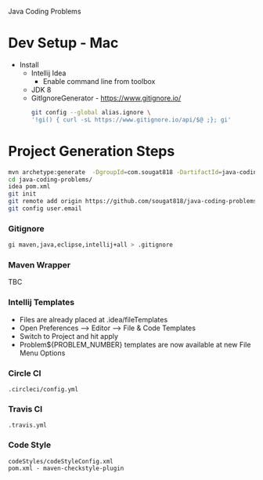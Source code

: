 Java Coding Problems 

# Dev Setup - Mac

* Install
  * Intellij Idea
	  * Enable command line from toolbox
  * JDK 8 
  * GitIgnoreGenerator - https://www.gitignore.io/
    ```sh
    git config --global alias.ignore \
    '!gi() { curl -sL https://www.gitignore.io/api/$@ ;}; gi'
    ```
  

# Project Generation Steps

```sh
mvn archetype:generate  -DgroupId=com.sougat818 -DartifactId=java-coding-problems -DarchetypeArtifactId=maven-archetype-quickstart -DinteractiveMode=false
cd java-coding-problems/
idea pom.xml
git init
git remote add origin https://github.com/sougat818/java-coding-problems.git
git config user.email
```

### Gitignore

```sh
gi maven,java,eclipse,intellij+all > .gitignore
```

### Maven Wrapper
TBC

### Intellij Templates

* Files are already placed at .idea/fileTemplates
* Open Preferences --> Editor --> File & Code Templates 
* Switch to Project and hit apply
* Problem${PROBLEM_NUMBER} templates are now available at new File Menu Options

### Circle CI
```.circleci/config.yml```

### Travis CI 
```.travis.yml```

### Code Style

```codeStyles/codeStyleConfig.xml```<br/>
```pom.xml - maven-checkstyle-plugin```